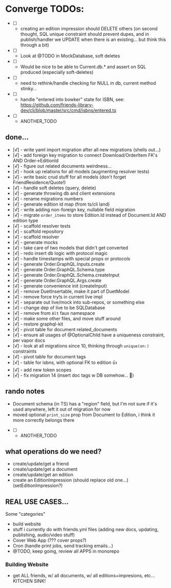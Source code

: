 # Converge TODOs:

- [ ] - creating an edition impression should DELETE others (on second thought, SQL unique
    constraint should prevent dupes, and in publish/handler we UPDATE when there is an
    existing... but think this through a bit)
- [ ] - Look at @TODO in MockDatabase, soft deletes
- [ ] - Would be nice to be able to Current.db.\* and assert on SQL produced (especially
    soft-deletes)
- [ ] - need to rethink/handle checking for NULL in db, current method stinky...
- [ ] - handle "entered into bowker" state for ISBN, see:
    https://github.com/friends-library-dev/cli/blob/master/src/cmd/isbns/entered.ts

- [ ] - ANOTHER_TODO

## done...

- [√] - write yaml import migration after all new migrations (shells out...)
- [√] - add foreign key migration to connect Download/OrderItem FK's AND Order->EditionId
- [√] - figure out related documents weirdness...
- [√] - hook up relations for all models (augmenting resolver tests)
- [√] - write basic crud stuff for all models (don't forget FriendResidence/Quote!)
- [√] - handle soft deletes (query, delete)
- [√] - generate throwing db and client extensions
- [√] - rename migrations numbers
- [√] - generate edition id map (from ts/cli land)
- [√] - write adding non-foreign key, nullable field migration
- [√] - migrate `order_items` to store Edition.Id instead of Document.Id AND edition type
- [√] - scaffold resolver tests
- [√] - scaffold repository
- [√] - scaffold resolver
- [√] - generate mocks
- [√] - take care of two models that didn't get converted
- [√] - redo insert db logic with protocol magic
- [√] - handle timestamps with special props or protocols
- [√] - generate Order.GraphQL.Inputs.create
- [√] - generate Order.GraphQL.Schema.type
- [√] - generate Order.GraphQL.Schema.createInput
- [√] - generate Order.GraphQL.Args.create
- [√] - generate convenience init (createInput)
- [√] - remove DuetInsertable, make it part of DuetModel
- [√] - remove force try!s in current live impl
- [√] - separate out live/mock into sub-repos, or something else
- [√] - change dep of live to be SQLDatabase
- [√] - remove from `Alt` faux namespace
- [√] - make some other files, and move stuff around
- [√] - restore graphql-kit
- [√] - pivot table for document related_documents
- [√] - ensure all usages of @OptionalChild have a uniqueness constraint, per vapor docs
- [√] - look at all migrations since 10, thinking through `unique(on:)` constraints
- [√] - pivot table for document tags
- [√] - table for isbns, with optional FK to edition 👍
- [√] - add new token scopes
- [√] - fix migration 14 (insert doc tags w DB somehow... 🤔)

## rando notes

- Document schema (in TS) has a "region" field, but I'm not sure if it's used anywhere,
  left it out of migration for now
- moved optional `print_size` prop from Document to Edition, i think it more correctly
  belongs there

- [ ] - ANOTHER_TODO

## what operations do we need?

- create/update/get a friend
- create/update/get a document
- create/update/get an edition
- create an EditionImpression (should replace old one...) (setEditionImpression?)

## REAL USE CASES...

Some "categories"

- build website
- stuff i currently do with friends.yml files (adding new docs, updating, publishing,
  audio/video stuff)
- Cover Web App (??? cover props?)
- Cron (handle print jobs, send tracking emails...)
- @TODO, keep going, review all APPS in monorepo

### Building Website

- get ALL friends, w/ all documents, w/ all editions+impresions, etc... KITCHEN SINK!
